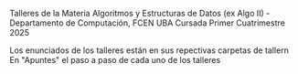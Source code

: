 Talleres de la Materia Algoritmos y Estructuras de Datos (ex Algo II) - Departamento de Computación, FCEN UBA
Cursada Primer Cuatrimestre 2025

Los enunciados de los talleres están en sus repectivas carpetas de tallern
En "Apuntes" el paso a paso de cada uno de los talleres
